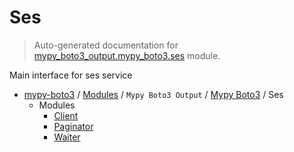 # Ses

> Auto-generated documentation for [mypy_boto3_output.mypy_boto3.ses](https://github.com/vemel/mypy_boto3/blob/master/mypy_boto3_output/mypy_boto3/ses/__init__.py) module.

Main interface for ses service

- [mypy-boto3](../../../README.md#mypy_boto3) / [Modules](../../../MODULES.md#mypy-boto3-modules) / `Mypy Boto3 Output` / [Mypy Boto3](../index.md#mypy-boto3) / Ses
    - Modules
        - [Client](client.md#client)
        - [Paginator](paginator.md#paginator)
        - [Waiter](waiter.md#waiter)
